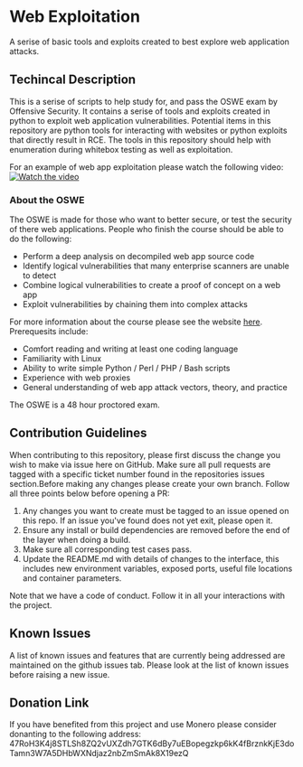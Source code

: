 # Web Exploitation
A serise of basic tools and exploits created to best explore web application attacks.

## Techincal Description
This is a serise of scripts to help study for, and pass the OSWE exam by Offensive Security. It contains a serise of tools and exploits
created in python to exploit web application vulnerabilities. Potential items in this repository are python tools for interacting with websites
or python exploits that directly result in RCE. The tools in this repository should help with enumeration during whitebox testing as well as exploitation.

For an example of web app exploitation please watch the following video:
[![Watch the video](https://img.youtube.com/vi/NIceKjhZhrI/maxresdefault.jpg)](https://youtu.be/NIceKjhZhrI)

### About the OSWE
The OSWE is made for those who want to better secure, or test the security of there web applications.
People who finish the course should be able to do the following:
* Perform a deep analysis on decompiled web app source code
* Identify logical vulnerabilities that many enterprise scanners are unable to detect
* Combine logical vulnerabilities to create a proof of concept on a web app
* Exploit vulnerabilities by chaining them into complex attacks

For more information about the course please see the website [here](https://www.offsec.com/courses/web-300/). Prerequesits include:
* Comfort reading and writing at least one coding language
* Familiarity with Linux
* Ability to write simple Python / Perl / PHP / Bash scripts
* Experience with web proxies
* General understanding of web app attack vectors, theory, and practice

The OSWE is a 48 hour proctored exam.

## Contribution Guidelines
When contributing to this repository, please first discuss the change you wish to make via issue here on GitHub. Make sure all pull requests are tagged with a specific ticket number found in the repositories issues section.Before making any changes please create your own branch. Follow all three points below before opening a PR:
1. Any changes you want to create must be tagged to an issue opened on this repo. If an issue you've found does not yet exit, please open it.
2. Ensure any install or build dependencies are removed before the end of the layer when doing a build.
3. Make sure all corresponding test cases pass.
4. Update the README.md with details of changes to the interface, this includes new environment variables, exposed ports, useful file locations and container parameters.

Note that we have a code of conduct. Follow it in all your interactions with the project.

## Known Issues
A list of known issues and features that are currently being addressed are maintained on the github issues tab. Please look at the list of known issues before raising a new issue.

## Donation Link
If you have benefited from this project and use Monero please consider donanting to the following address:
47RoH3K4j8STLSh8ZQ2vUXZdh7GTK6dBy7uEBopegzkp6kK4fBrznkKjE3doTamn3W7A5DHbWXNdjaz2nbZmSmAk8X19ezQ
